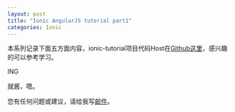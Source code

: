 ```yaml
---
layout: post
title: "Ionic AngularJS tutorial part1"
categories: Ionic
---
```


本系列记录下面五方面内容，ionic-tutorial项目代码Host在[Github这里](https://github.com/yinwer81/ionic-tutorial)，感兴趣的可以参考学习。

ING

就酱，嗯。

您有任何问题或建议，请给我写[邮件](mailto:yinwer81@gmail.com)。
